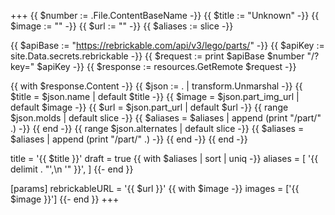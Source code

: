 +++
{{ $number  := .File.ContentBaseName -}}
{{ $title   := "Unknown" -}}
{{ $image   := "" -}}
{{ $url     := "" -}}
{{ $aliases := slice -}}

{{ $apiBase  := "https://rebrickable.com/api/v3/lego/parts/" -}}
{{ $apiKey   := site.Data.secrets.rebrickable -}}
{{ $request  := print $apiBase $number "/?key=" $apiKey -}}
{{ $response := resources.GetRemote $request -}}

{{ with $response.Content -}}
  {{ $json := . | transform.Unmarshal -}}
  {{ $title = $json.name         | default $title -}}
  {{ $image = $json.part_img_url | default $image -}}
  {{ $url   = $json.part_url     | default $url -}}
  {{ range $json.molds | default slice -}}
    {{ $aliases = $aliases | append (print "/part/" .) -}}
  {{ end -}}
  {{ range $json.alternates | default slice -}}
    {{ $aliases = $aliases | append (print "/part/" .) -}}
  {{ end -}}
{{ end -}}

title   = '{{ $title }}'
draft   = true
{{ with $aliases | sort | uniq -}}
aliases = [
  '{{ delimit . "',\n  '" }}',
]
{{- end }}

[params]
rebrickableURL = '{{ $url }}'
  {{ with $image -}}
images = ['{{ $image }}']
  {{- end }}
+++
